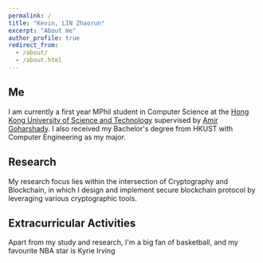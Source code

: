 ```yaml
---
permalink: /
title: "Kevin, LIN Zhaorun"
excerpt: "About me"
author_profile: true
redirect_from: 
  - /about/
  - /about.html
---
```


## Me
I am currently a first year MPhil student in Computer Science at the [Hong Kong University of Science and Technology](https://hkust.edu.hk) supervised by [Amir Goharshady](https://amir.goharshady.com). I also received my Bachelor's degree from HKUST with Computer Engineering as my major.

## Research
My research focus lies within the intersection of Cryptography and Blockchain, in which I design and implement secure blockchain protocol by leveraging various cryptographic tools. 

## Extracurricular Activities

Apart from my study and research, I'm a big fan of basketball, and my favourite NBA star is Kyrie Irving

